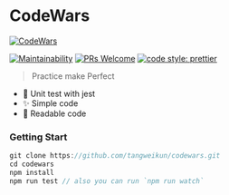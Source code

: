 # CodeWars

[![CodeWars](https://www.codewars.com/users/tangweikun/badges/large)](https://www.codewars.com/users/tangweikun)

[![Maintainability](https://api.codeclimate.com/v1/badges/2608f02ec716811668ba/maintainability)](https://codeclimate.com/github/tangweikun/codewars/maintainability)
[![PRs Welcome](https://img.shields.io/badge/PRs-welcome-brightgreen.svg?style=flat-square)](http://makeapullrequest.com)
[![code style: prettier](https://img.shields.io/badge/code_style-prettier-ff69b4.svg?style=flat-square)](https://github.com/prettier/prettier)

> Practice make Perfect

* 🎉 Unit test with jest
* ✨ Simple code
* 🎨 Readable code

### Getting Start

```javascript
git clone https://github.com/tangweikun/codewars.git
cd codewars
npm install
npm run test // also you can run `npm run watch`
```
